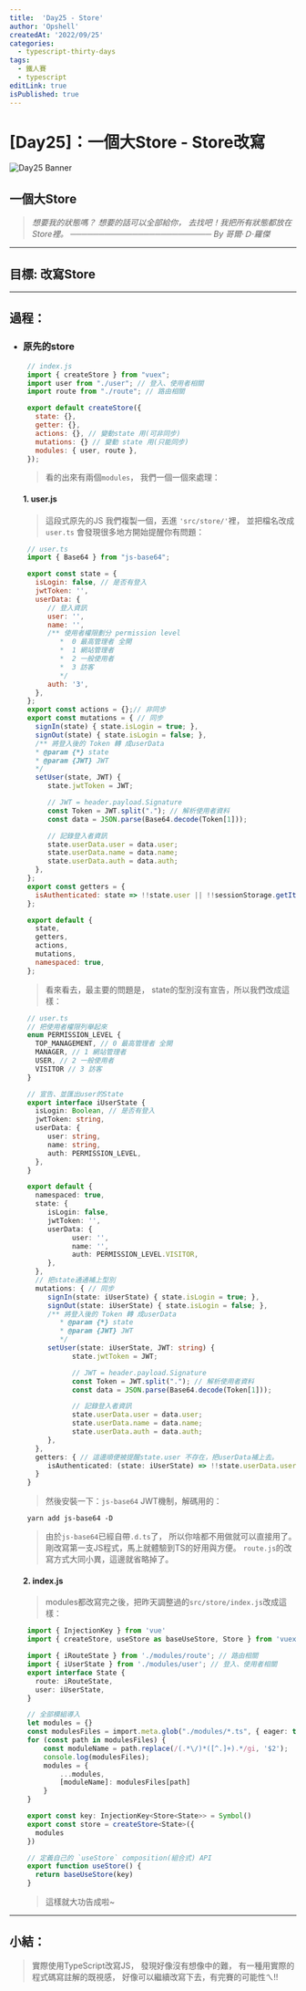 ```yaml
---
title:  'Day25 - Store'
author: 'Opshell'
createdAt: '2022/09/25'
categories:
  - typescript-thirty-days
tags:
  - 鐵人賽
  - typescript
editLink: true
isPublished: true
---
```


# [Day25]：一個大Store - Store改寫
![Day25 Banner](https://ithelp.ithome.com.tw/upload/images/20220925/20109918lEZoYTmj4c.jpg)

## 一個大Store
> *想要我的狀態嗎？ 想要的話可以全部給你，*
> *去找吧！我把所有狀態都放在Store裡。*
> *───────────────────────── By 哥爾‧Ｄ‧羅傑*

---
## 目標: 改寫Store

---
## 過程：
- ### 原先的store
   ```javascript
    // index.js
    import { createStore } from "vuex";
    import user from "./user"; // 登入、使用者相關
    import route from "./route"; // 路由相關

    export default createStore({
      state: {},
      getter: {},
      actions: {}, // 變動state 用(可非同步)
      mutations: {} // 變動 state 用(只能同步)
      modules: { user, route },
    });
   ```
   > 看的出來有兩個`modules`，
   > 我們一個一個來處理：

   #### 1. user.js
   > 這段式原先的JS
   > 我們複製一個，丟進 `'src/store/'`裡，
   > 並把檔名改成`user.ts`
   > 會發現很多地方開始提醒你有問題：
   ```javascript
    // user.ts
    import { Base64 } from "js-base64";

    export const state = {
      isLogin: false, // 是否有登入
      jwtToken: '',
      userData: {
         // 登入資訊
         user: '',
         name: '',
         /** 使用者權限劃分 permission level
            *  0 最高管理者 全開
            *  1 網站管理者
            *  2 一般使用者
            *  3 訪客
            */
         auth: '3',
      },
    };
    export const actions = {};// 非同步
    export const mutations = { // 同步
      signIn(state) { state.isLogin = true; },
      signOut(state) { state.isLogin = false; },
      /** 將登入後的 Token 轉 成userData
      * @param {*} state
      * @param {JWT} JWT
      */
      setUser(state, JWT) {
         state.jwtToken = JWT;

         // JWT = header.payload.Signature
         const Token = JWT.split("."); // 解析使用者資料
         const data = JSON.parse(Base64.decode(Token[1]));

         // 記錄登入者資訊
         state.userData.user = data.user;
         state.userData.name = data.name;
         state.userData.auth = data.auth;
      },
    };
    export const getters = {
      isAuthenticated: state => !!state.user || !!sessionStorage.getItem("user"),
    };

    export default {
      state,
      getters,
      actions,
      mutations,
      namespaced: true,
    };
   ```
   > 看來看去，最主要的問題是，
   > state的型別沒有宣告，所以我們改成這樣：
   ```typescript
    // user.ts
    // 把使用者權限列舉起來
    enum PERMISSION_LEVEL {
      TOP_MANAGEMENT, // 0 最高管理者 全開
      MANAGER, // 1 網站管理者
      USER, // 2 一般使用者
      VISITOR // 3 訪客
    }

    // 宣告、並匯出user的State
    export interface iUserState {
      isLogin: Boolean, // 是否有登入
      jwtToken: string,
      userData: {
         user: string,
         name: string,
         auth: PERMISSION_LEVEL,
      },
    }

    export default {
      namespaced: true,
      state: {
         isLogin: false,
         jwtToken: '',
         userData: {
               user: '',
               name: '',
               auth: PERMISSION_LEVEL.VISITOR,
         },
      },
      // 把state通通補上型別
      mutations: { // 同步
         signIn(state: iUserState) { state.isLogin = true; },
         signOut(state: iUserState) { state.isLogin = false; },
         /** 將登入後的 Token 轉 成userData
            * @param {*} state
            * @param {JWT} JWT
            */
         setUser(state: iUserState, JWT: string) {
               state.jwtToken = JWT;

               // JWT = header.payload.Signature
               const Token = JWT.split("."); // 解析使用者資料
               const data = JSON.parse(Base64.decode(Token[1]));

               // 記錄登入者資訊
               state.userData.user = data.user;
               state.userData.name = data.name;
               state.userData.auth = data.auth;
         },
      },
      getters: { // 這邊順便被提醒state.user 不存在，把userData補上去。
         isAuthenticated: (state: iUserState) => !!state.userData.user || !!sessionStorage.getItem("user"),
      }
    }
   ```
   > 然後安裝一下：`js-base64`
   > JWT機制，解碼用的：
   ```shell
    yarn add js-base64 -D
   ```
   > 由於`js-base64`已經自帶`.d.ts`了，
   > 所以你啥都不用做就可以直接用了。
   > 剛改寫第一支JS程式，馬上就體驗到TS的好用與方便。
   > `route.js`的改寫方式大同小異，這邊就省略掉了。

   #### 2. index.js
   > modules都改寫完之後，把昨天調整過的`src/store/index.js`改成這樣：
   ```typescript
    import { InjectionKey } from 'vue'
    import { createStore, useStore as baseUseStore, Store } from 'vuex'

    import { iRouteState } from './modules/route'; // 路由相關
    import { iUserState } from './modules/user'; // 登入、使用者相關
    export interface State {
      route: iRouteState,
      user: iUserState,
    }

    // 全部模組導入
    let modules = {}
    const modulesFiles = import.meta.glob("./modules/*.ts", { eager: true, import: 'default' });
    for (const path in modulesFiles) {
        const moduleName = path.replace(/(.*\/)*([^.]+).*/gi, '$2');
        console.log(modulesFiles);
        modules = {
            ...modules,
            [moduleName]: modulesFiles[path]
        }
    }

    export const key: InjectionKey<Store<State>> = Symbol()
    export const store = createStore<State>({
      modules
    })

    // 定義自己的 `useStore` composition(組合式) API
    export function useStore() {
      return baseUseStore(key)
    }
   ```
   > 這樣就大功告成啦~

---
## 小結：
> 實際使用TypeScript改寫JS，
> 發現好像沒有想像中的難，
> 有一種用實際的程式碼寫註解的既視感，
> 好像可以繼續改寫下去，有完賽的可能性ㄟ!!
